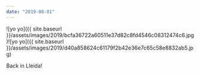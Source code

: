 ```yaml
---
date: "2019-08-01"
---
```


![yo yo]({{ site.baseurl }}/assets/images/2019/bcfa36722a60511e37d82c8fd4546c08312474c6.jpg)![yo yo]({{ site.baseurl }}/assets/images/2019/d40a858624c61179f2b42e36e7c65c58e8832ab5.jpg)

Back in Lleida!

